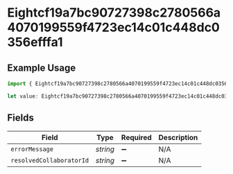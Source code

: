 # Eightcf19a7bc90727398c2780566a4070199559f4723ec14c01c448dc0356efffa1

## Example Usage

```typescript
import { Eightcf19a7bc90727398c2780566a4070199559f4723ec14c01c448dc0356efffa1 } from "@wingspan/payments/sdk/models/shared";

let value: Eightcf19a7bc90727398c2780566a4070199559f4723ec14c01c448dc0356efffa1 = {};
```

## Fields

| Field                    | Type                     | Required                 | Description              |
| ------------------------ | ------------------------ | ------------------------ | ------------------------ |
| `errorMessage`           | *string*                 | :heavy_minus_sign:       | N/A                      |
| `resolvedCollaboratorId` | *string*                 | :heavy_minus_sign:       | N/A                      |